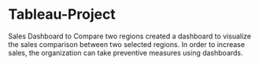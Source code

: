 # Tableau-Project
Sales Dashboard to Compare two regions
created a dashboard to visualize the sales comparison between two selected regions.
In order to increase sales, the organization can take preventive measures using dashboards.

